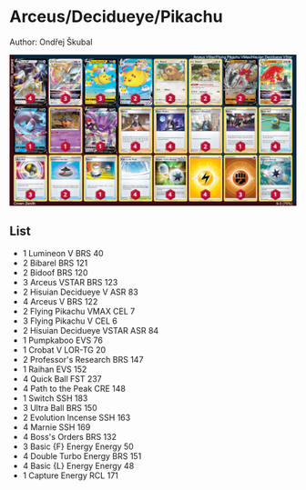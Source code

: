 # Arceus/Decidueye/Pikachu

Author: Ondřej Škubal

![decklist](../../!Images/Standard/3SWSH-CRZ/Arceus-Decidueye-Pikachu.png)

## List
* 1 Lumineon V BRS 40
* 2 Bibarel BRS 121
* 2 Bidoof BRS 120
* 3 Arceus VSTAR BRS 123
* 2 Hisuian Decidueye V ASR 83
* 4 Arceus V BRS 122
* 2 Flying Pikachu VMAX CEL 7
* 3 Flying Pikachu V CEL 6
* 2 Hisuian Decidueye VSTAR ASR 84
* 1 Pumpkaboo EVS 76
* 1 Crobat V LOR-TG 20
* 2 Professor's Research BRS 147
* 1 Raihan EVS 152
* 4 Quick Ball FST 237
* 4 Path to the Peak CRE 148
* 1 Switch SSH 183
* 3 Ultra Ball BRS 150
* 2 Evolution Incense SSH 163
* 4 Marnie SSH 169
* 4 Boss's Orders BRS 132
* 3 Basic {F} Energy Energy 50
* 4 Double Turbo Energy BRS 151
* 4 Basic {L} Energy Energy 48
* 1 Capture Energy RCL 171
